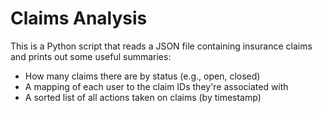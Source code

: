 # Claims Analysis

This is a Python script that reads a JSON file containing insurance claims and prints out some useful summaries:

- How many claims there are by status (e.g., open, closed)
- A mapping of each user to the claim IDs they're associated with
- A sorted list of all actions taken on claims (by timestamp)